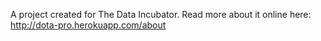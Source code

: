 A project created for The Data Incubator. Read more about it online here: http://dota-pro.herokuapp.com/about
